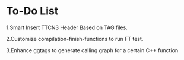 
To-Do List
=====

1.Smart Insert TTCN3 Header Based on TAG files.

2.Customize compilation-finish-functions to run FT test.

3.Enhance ggtags to generate calling graph for a certain C++ function
